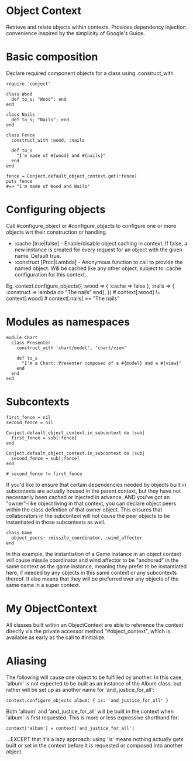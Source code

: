 # Object Context #

Retrieve and relate objects within contexts.  Provides dependency injection convenience inspired by the simplicity of Google's Guice.

# Basic composition #

Declare required component objects for a class using .construct_with


    require 'conject'

    class Wood
      def to_s; "Wood"; end
    end

    class Nails
      def to_s; "Nails"; end
    end

    class Fence
      construct_with :wood, :nails

      def to_s
        "I'm made of #{wood} and #{nails}"
      end
    end

    fence = Conject.default_object_context.get(:fence)
    puts fence
    #=> "I'm made of Wood and Nails"

# Configuring objects #

Call #configure_object or #configure_objects to configure one or more objects wrt
their construction or handling. 

* :cache [true|false] - Enable/disable object caching in context.  If false, a new instance is created for every request for an object with the given name. Default true.
* :construct [Proc|Lambda] - Anonymous function to call to provide the named object.  Will be cached like any other object, subject to :cache configuration for this context.

Eg.
    context.configure_objects({
      :wood => { :cache => false },
      :nails => { :construct => lambda do "The nails" end},
    })
    # context[:wood] != context[:wood]
    # context[:nails] == "The nails"

# Modules as namespaces #

    module Chart
      class Presenter
        construct_with 'chart/model', 'chart/view'

        def to_s
          "I'm a Chart::Presenter composed of a #{model} and a #{view}"
        end
      end
    end

# Subcontexts #

    first_fence = nil
    second_fence = nil

    Conject.default_object_context.in_subcontext do |sub|
      first_fence = sub[:fence]
    end

    Conject.default_object_context.in_subcontext do |sub|
      second_fence = sub[:fence]
    end

    # second_fence != first_fence

If you'd like to ensure that certain dependencies needed by objects built in subcontexts are actually housed in the parent context, but they
have not necessarily been cached or injected in advance, AND you've got an "owner"-like object living in that context, you can declare 
object peers within the class definition of that owner object.  This ensures that collaborators in the subcontext will not cause the peer
objects to be instantiated in those subcontexts as well. 

    class Game
      object_peers: :missile_coordinator, :wind_affector
    end

In this example, the instantiation of a Game instance in an object context will cause missile coordinator and wind affector to be "anchored"
in the same context as the game instance, meaning they prefer to be instantiated here, if needed by any objects in this same context or any
subcontexts thereof.  It also means that they will be preferred over any objects of the same name in a super context.

# My ObjectContext #

All classes built within an ObjectContext are able to reference the context directly via the private accessor method "#object_context", which 
is available as early as the call to #initialize.

# Aliasing #
The following will cause one object to be fulfilled by another.  In this case, 'album' is not expected to be built
as an instance of the Album class, but rather will be set up as another name for 'and_justice_for_all':

    context.configure_objects album: { is: 'and_justice_for_all' }

Both 'album' and 'and_justice_for_all' will be built in the context when 'album' is first requested.
This is more or less expressive shorthand for:

    context['album'] = context['and_justice_for_all'] 

...EXCEPT that it's a lazy approach: using 'is' means nothing actually gets built or set in the context before it
is requested or composed into another object.

